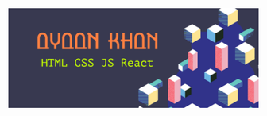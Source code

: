 <img align="center" src="https://raw.githubusercontent.com/itsayaankhan/itsayaankhan/main/My%20project.png">
